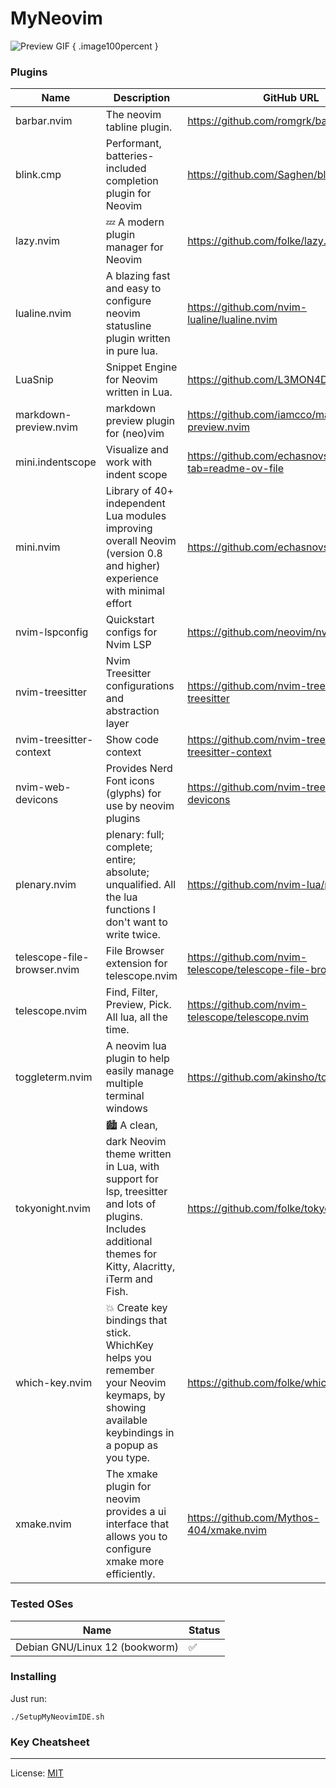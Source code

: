 # MyNeovim
![Preview GIF](PREVIEW.gif) { .image100percent }
### Plugins
| Name | Description | GitHub URL |
| --- | --- | --- |
| barbar.nvim | The neovim tabline plugin. | https://github.com/romgrk/barbar.nvim |
| blink.cmp | Performant, batteries-included completion plugin for Neovim | https://github.com/Saghen/blink.cmp |
| lazy.nvim | 💤 A modern plugin manager for Neovim | https://github.com/folke/lazy.nvim |
| lualine.nvim | A blazing fast and easy to configure neovim statusline plugin written in pure lua. | https://github.com/nvim-lualine/lualine.nvim |
| LuaSnip | Snippet Engine for Neovim written in Lua. | https://github.com/L3MON4D3/LuaSnip |
| markdown-preview.nvim | markdown preview plugin for (neo)vim | https://github.com/iamcco/markdown-preview.nvim |
| mini.indentscope | Visualize and work with indent scope | https://github.com/echasnovski/mini.nvim?tab=readme-ov-file |
| mini.nvim | Library of 40+ independent Lua modules improving overall Neovim (version 0.8 and higher) experience with minimal effort | https://github.com/echasnovski/mini.nvim |
| nvim-lspconfig | Quickstart configs for Nvim LSP | https://github.com/neovim/nvim-lspconfig |
| nvim-treesitter | Nvim Treesitter configurations and abstraction layer | https://github.com/nvim-treesitter/nvim-treesitter |
| nvim-treesitter-context | Show code context | https://github.com/nvim-treesitter/nvim-treesitter-context |
| nvim-web-devicons | Provides Nerd Font icons (glyphs) for use by neovim plugins | https://github.com/nvim-tree/nvim-web-devicons |
| plenary.nvim | plenary: full; complete; entire; absolute; unqualified. All the lua functions I don't want to write twice. | https://github.com/nvim-lua/plenary.nvim |
| telescope-file-browser.nvim | File Browser extension for telescope.nvim | https://github.com/nvim-telescope/telescope-file-browser.nvim |
| telescope.nvim | Find, Filter, Preview, Pick. All lua, all the time. | https://github.com/nvim-telescope/telescope.nvim |
| toggleterm.nvim | A neovim lua plugin to help easily manage multiple terminal windows | https://github.com/akinsho/toggleterm.nvim |
| tokyonight.nvim | 🏙 A clean, dark Neovim theme written in Lua, with support for lsp, treesitter and lots of plugins. Includes additional themes for Kitty, Alacritty, iTerm and Fish. | https://github.com/folke/tokyonight.nvim |
| which-key.nvim | 💥 Create key bindings that stick. WhichKey helps you remember your Neovim keymaps, by showing available keybindings in a popup as you type. | https://github.com/folke/which-key.nvim |
| xmake.nvim | The xmake plugin for neovim provides a ui interface that allows you to configure xmake more efficiently. | https://github.com/Mythos-404/xmake.nvim |
### Tested OSes
| Name | Status |
| --- | --- |
| Debian GNU/Linux 12 (bookworm) | ✅ |
### Installing
Just run:
```shell
./SetupMyNeovimIDE.sh
```
### Key Cheatsheet
---
License: [MIT](LICENSE)
